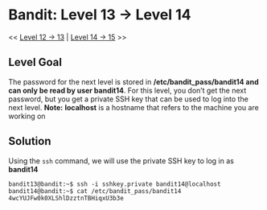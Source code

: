 # Bandit: Level 13 -> Level 14
<< [Level 12 -> 13](https://github.com/Dennis-Dang/OverTheWire/blob/main/0_bandit/level_12-13.md) | [Level 14 -> 15](https://github.com/Dennis-Dang/OverTheWire/blob/main/0_bandit/level_14-15.md) \>\>

## Level Goal
The password for the next level is stored in **/etc/bandit_pass/bandit14 and can only be read by user bandit14**. For this level, you don’t get the next password, but you get a private SSH key that can be used to log into the next level. **Note:** **localhost** is a hostname that refers to the machine you are working on

## Solution
Using the `ssh` command, we will use the private SSH key to log in as **bandit14**
```console
bandit13@bandit:~$ ssh -i sshkey.private bandit14@localhost
bandit14@bandit:~$ cat /etc/bandit_pass/bandit14
4wcYUJFw0k0XLShlDzztnTBHiqxU3b3e
``` 
